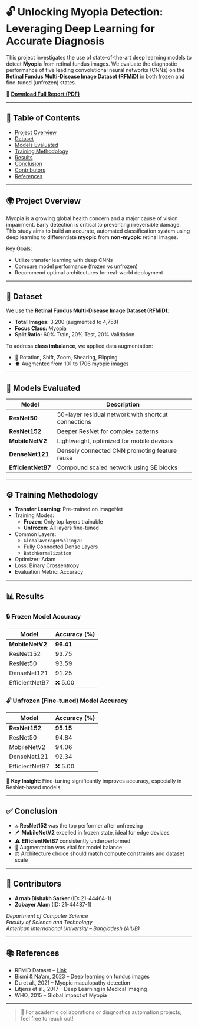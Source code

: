 # 🔓 Unlocking Myopia Detection: Leveraging Deep Learning for Accurate Diagnosis

This project investigates the use of state-of-the-art deep learning models to detect **Myopia** from retinal fundus images. We evaluate the diagnostic performance of five leading convolutional neural networks (CNNs) on the **Retinal Fundus Multi-Disease Image Dataset (RFMiD)** in both frozen and fine-tuned (unfrozen) states.

📄 **[Download Full Report (PDF)](https://github.com/ACH1LL35/Identifying-Myopia-using-Machine-Learning/blob/main/CVPR%20-%20FINAL%20REPORT.pdf)**

---

## 📘 Table of Contents

- [Project Overview](#project-overview)
- [Dataset](#dataset)
- [Models Evaluated](#models-evaluated)
- [Training Methodology](#training-methodology)
- [Results](#results)
- [Conclusion](#conclusion)
- [Contributors](#contributors)
- [References](#references)

---

## 🌍 Project Overview

Myopia is a growing global health concern and a major cause of vision impairment. Early detection is critical to preventing irreversible damage. This study aims to build an accurate, automated classification system using deep learning to differentiate **myopic** from **non-myopic** retinal images.

Key Goals:
- Utilize transfer learning with deep CNNs
- Compare model performance (frozen vs unfrozen)
- Recommend optimal architectures for real-world deployment

---

## 📂 Dataset

We use the **Retinal Fundus Multi-Disease Image Dataset (RFMiD)**:

- **Total Images:** 3,200 (augmented to 4,758)
- **Focus Class:** Myopia
- **Split Ratio:** 60% Train, 20% Test, 20% Validation

To address **class imbalance**, we applied data augmentation:
- 🔁 Rotation, Shift, Zoom, Shearing, Flipping
- ⬆️ Augmented from 101 to 1706 myopic images

---

## 🧠 Models Evaluated

| Model           | Description |
|------------------|-------------|
| **ResNet50**      | 50-layer residual network with shortcut connections |
| **ResNet152**     | Deeper ResNet for complex patterns |
| **MobileNetV2**   | Lightweight, optimized for mobile devices |
| **DenseNet121**   | Densely connected CNN promoting feature reuse |
| **EfficientNetB7**| Compound scaled network using SE blocks |

---

## ⚙️ Training Methodology

- **Transfer Learning**: Pre-trained on ImageNet
- Training Modes:
  - **Frozen**: Only top layers trainable
  - **Unfrozen**: All layers fine-tuned
- Common Layers:
  - `GlobalAveragePooling2D`
  - Fully Connected Dense Layers
  - `BatchNormalization`
- Optimizer: Adam
- Loss: Binary Crossentropy
- Evaluation Metric: Accuracy

---

## 📊 Results

### 🔒 Frozen Model Accuracy

| Model         | Accuracy (%) |
|---------------|--------------|
| **MobileNetV2** | **96.41**     |
| ResNet152      | 93.75         |
| ResNet50       | 93.59         |
| DenseNet121    | 91.25         |
| EfficientNetB7 | ❌ 5.00       |

### 🔓 Unfrozen (Fine-tuned) Model Accuracy

| Model         | Accuracy (%) |
|---------------|--------------|
| **ResNet152**   | **95.15**     |
| ResNet50       | 94.84         |
| MobileNetV2    | 94.06         |
| DenseNet121    | 92.34         |
| EfficientNetB7 | ❌ 5.00       |

📌 **Key Insight:** Fine-tuning significantly improves accuracy, especially in ResNet-based models.

---

## ✅ Conclusion

- 🔝 **ResNet152** was the top performer after unfreezing
- 🪶 **MobileNetV2** excelled in frozen state, ideal for edge devices
- ⚠️ **EfficientNetB7** consistently underperformed
- 🎯 Augmentation was vital for model balance
- ⚖️ Architecture choice should match compute constraints and dataset scale

---

## 👥 Contributors

- **Arnab Bishakh Sarker** (ID: 21-44464-1)  
- **Zobayer Alam** (ID: 21-44487-1)  

*Department of Computer Science*  
*Faculty of Science and Technology*  
*American International University – Bangladesh (AIUB)*

---

## 📚 References

- RFMiD Dataset – [Link](https://dx.doi.org/10.21227/s3g7-st65)
- Bismi & Na’am, 2023 – Deep learning on fundus images  
- Du et al., 2021 – Myopic maculopathy detection  
- Litjens et al., 2017 – Deep Learning in Medical Imaging  
- WHO, 2015 – Global impact of Myopia

---

> 🧠 For academic collaborations or diagnostics automation projects, feel free to reach out!

